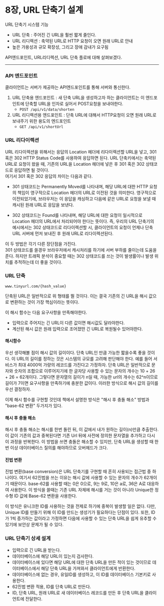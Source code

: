 # 8장, URL 단축기 설계

URL 단축기 시스템 기능
* URL 단축 : 주어진 긴 URL을 훨씬 짧게 줄인다.
* URL 리디렉션 : 축약된 URL로 HTTP 요청이 오면 원래 URL로 안내
* 높은 가용성과 규모 확장성, 그리고 장애 감내가 요구됨

API엔드포인트, URL리디렉션, URL 단축 플로에 대해 살펴보겠다.

---
### API 엔드포인트
클라이언트는 서버가 제공하는 API엔드포인트를 통해 서버와 통신한다. 
1. URL 단축용 엔드포인트 : 새 단축 URL을 생성하고자 하는 클라이언트는 이 엔드포인트에 단축할 URL을 인자로 실어서 POST요청을 보내야한다.
   * <code>POST /api/v1/data/shorten</code>
2. URL 리디렉션용 엔드포인트 : 단축 URL에 대해서 HTTP요청이 오면 원래 URL로 보내주기 위한 용도의 엔드포인트
    * <code>GET /api/v1/shortUrl</code>



### URL 리다이렉션 
URL 리다이렉션을 위해서는 응답의 Location 헤더에 리다이렉션할 URL을 넣고, 301 혹은 302 HTTP Status Code를 사용하여 응답하면 된다.
URL 단축키에서는 축약된 URL로 요청이 왔을 때, 기존의 URL을 Location 헤더에 넣은 후 301 혹은 302 상태코드로 응답하면 될 것이다.  
여기서 301 혹은 302 응답의 차이는 다음과 같다.

* 301 상태코드는 Permanently Moved를 나타내며, 해당 URL에 대한 HTTP 요청의 책임이 영구적으로 Location 헤더의 URL로 이전된 것을 의미한다. 영구적으로 이전되었기에, 브라우저는 이 응답을 캐싱하고 다음에 같은 URL로 요청을 보낼 때 캐시된 원래 URL로 응답을 보낸다.

* 302 상태코드는 Found를 나타내며, 해당 URL에 대한 요청이 일시적으로 Location 헤더의 URL에서 처리되어야 한다는 뜻이다. 즉, 우리의 URL 단축기의 예시에서는 302 상태코드로 리다이렉션할 시, 클라이언트의 요청이 언제나 단축 URL 서버에 먼저 보내진 후 원래 URL로 리다이렉션된다.

이 두 방법은 각기 다른 장단점을 가진다.   
301 상태코드를 쓸경우 브라우저에서 캐시처리를 하기에 서버 부하를 줄이는데 도움을 준다. 하지만 트래픽 분석이 중요할 때는 302 상태코드를 쓰는 것이 발생률이나 발생 위치를 추적하는데 더 좋을 것이다.

### URL 단축
```
www.tinyurl.com/{hash_value}
```

단축된 URL은 일반적으로 위 형태를 띌 것이다. 이는 결국 기존의 긴 URL을 해시 값으로 변환하는 것이 가장 핵심이라는 뜻이다.

이 해시 함수는 다음 요구사항을 만족해야한다.
* 입력으로 주어지는 긴 URL이 다른 값이면 해시값도 달라야한다.
* 계산된 해시 값은 원래 입력으로 조어졌떤 긴 URL로 복원될수 있어야한다.

#### 해시함수
우선 생각해볼 점이 해시 값의 길이이다. 단축 URL인 만큼 가능한 짧을수록 좋을 것이다. 이 URL의 길이를 정하는 것은 시스템의 규모를 고려해 판단해야 한다. 예를 들어 서비스가 최대 4000억 가량의 레코드를 가진다고 가정하자. 단축 URL은 일반적으로 문자와 숫자의 조합으로 이루어지기에 한 글자당 사용할 수 있는 문자의 개수는 10 + 26 + 26 = 62개이다. 그렇다면 문자열의 길이가 n일 때, 가능한 url의 개수는 62^n이므로 길이가 7이면 요구사항을 만족하기에 충분한 값이다. 이러한 방식으로 해시 값의 길이를 우선 결정하자.  

이제 해시 함수를 구현할 것인데 책에서 설명한 방식은 "해시 후 충돌 해소" 방법과 "base-62 변환" 두가지가 있다.

#### 해시 후 충돌 해소
해시 후 충돌 해소는 해시를 한번 돌린 뒤, 이 값에서 내가 원하는 길이(n)만큼 추출한다. 이 값이 기존의 값과 중복된다면 기존 Url 뒤에 사전에 정의한 문자열을 추가하고 다시 이 과정을 반복한다. 이 방법을 쓰면 충돌은 해소할 수 있지만, 단축 URL을 생성할 때 한번 이상 데이터베이스 질의를 해야하므로 오버헤드가 크다.

#### 진법 변환
진법 변환(base conversion)은 URL 단축기를 구현할 때 흔히 사용되는 접근법 중 하나이다. 여기서 62진법을 쓰는 이유는 해시 값에 사용할 수 있는 문자의 개수가 62개이기 때문이다. base-62를 사용할 때는 0은 0으로, 9는 9로, 10은 a로, 36은 A로 대응하여 사용한다. 이 방식을 쓸때는 기존 URL 자체에 해시를 거는 것이 아니라 Unique한 정수형 ID 값에 Base-62 변환을 사용한다.

이 방식은 유니크한 ID를 사용하는 것을 전제로 하기에 중복이 발생할 일은 없다. 다만, Unique ID를 만들기 위해 이 ID를 만드는 생성기가 필요하다는 단점이 있다. 또한, ID가 1씩 증가하는 값이라고 가정하면 다음에 사용할 수 있는 단축 URL을 쉽게 유추할 수 있기에 보안상 문제가 될 수 있다.


### URL 단축기 상세 설계
* 입력으로 긴 URL을 받는다.
* 데이터베이스에 해당 URL이 있는지 검사한다.
* 데이터베이스에 있다면 해당 URL에 대한 단축 URL을 만든 적이 있는 것이므로 데이터베이스에서 해당 단축 URL을 가져와서 클라이언트에게 반환한다.
* 데이터베이스에 없는 경우, 유일ID를 생성하고, 이 ID를 데이터베이스 기본키로 사용한다.
* 62진법 변환 적용, ID를 단축 URL로 만든다.
* ID, 단축 URL, 원래 URL로 새 데이터베이스 레코드를 만든 후 단축 URL을 클라이언트에 전달한다.